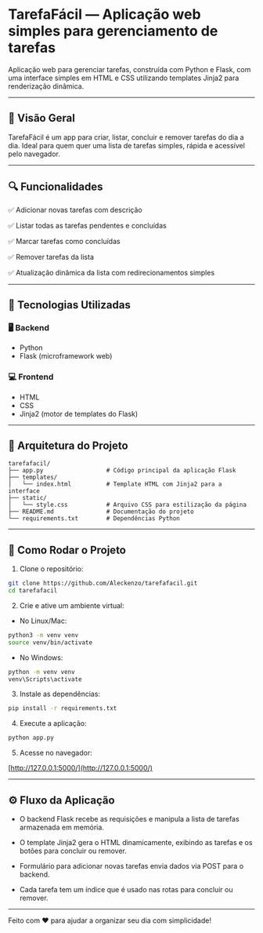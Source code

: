 # TarefaFácil — Aplicação web simples para gerenciamento de tarefas

Aplicação web para gerenciar tarefas, construída com Python e Flask, com uma interface simples em HTML e CSS utilizando templates Jinja2 para renderização dinâmica.

---

## 📌 Visão Geral

TarefaFácil é um app para criar, listar, concluir e remover tarefas do dia a dia. Ideal para quem quer uma lista de tarefas simples, rápida e acessível pelo navegador.

---

## 🔍 Funcionalidades

✅ Adicionar novas tarefas com descrição

✅ Listar todas as tarefas pendentes e concluídas

✅ Marcar tarefas como concluídas

✅ Remover tarefas da lista

✅ Atualização dinâmica da lista com redirecionamentos simples

---

## 🧱 Tecnologias Utilizadas

### 🖥️ Backend

- Python
- Flask (microframework web)

### 💻 Frontend

- HTML
- CSS
- Jinja2 (motor de templates do Flask)

---

## 🧠 Arquitetura do Projeto

```
tarefafacil/
├── app.py                  # Código principal da aplicação Flask
├── templates/
│   └── index.html          # Template HTML com Jinja2 para a interface
├── static/
│   └── style.css           # Arquivo CSS para estilização da página
├── README.md               # Documentação do projeto
└── requirements.txt        # Dependências Python
```

---

## 🚀 Como Rodar o Projeto

1. Clone o repositório:

```bash
git clone https://github.com/Aleckenzo/tarefafacil.git
cd tarefafacil
```

2. Crie e ative um ambiente virtual:

- No Linux/Mac:

```bash
python3 -m venv venv
source venv/bin/activate
```

- No Windows:

```bash
python -m venv venv
venv\Scripts\activate
```

3. Instale as dependências:

```bash
pip install -r requirements.txt
```

4. Execute a aplicação:

```bash
python app.py
```

5. Acesse no navegador:

[http://127.0.0.1:5000/](http://127.0.0.1:5000/)

---

## ⚙️ Fluxo da Aplicação

- O backend Flask recebe as requisições e manipula a lista de tarefas armazenada em memória.

- O template Jinja2 gera o HTML dinamicamente, exibindo as tarefas e os botões para concluir ou remover.

- Formulário para adicionar novas tarefas envia dados via POST para o backend.

- Cada tarefa tem um índice que é usado nas rotas para concluir ou remover.

---

Feito com ❤️ para ajudar a organizar seu dia com simplicidade!




